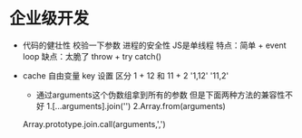 # 企业级开发

- 代码的健壮性
    校验一下参数
    进程的安全性
    JS是单线程  特点：简单 + event loop  缺点：太脆了
    throw + try catch()


- cache 自由变量 key 设置
  区分 1 + 12  和 11 + 2     '1,12'  '11,2'

    - 通过arguments这个伪数组拿到所有的参数  但是下面两种方法的兼容性不好
    1.[...arguments].join('')
    2.Array.from(arguments)

    Array.prototype.join.call(arguments,',')